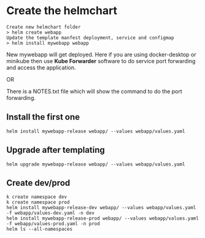 
# Create the helmchart

```
Create new helmchart folder
> helm create webapp
Update the template manfest deployment, service and configmap
> helm install mywebapp webapp
```
New mywebapp will get deployed. Here if you are using docker-desktop or minikube then use **Kube Forwarder** software to do service port forwarding and access the application.

OR

There is a NOTES.txt file which will show the command to do the port forwarding.

## Install the first one
```
helm install mywebapp-release webapp/ --values webapp/values.yaml
```

## Upgrade after templating
```
helm upgrade mywebapp-release webapp/ --values webapp/values.yaml
```

## Create dev/prod
```
k create namespace dev
k create namespace prod
helm install mywebapp-release-dev webapp/ --values webapp/values.yaml -f webapp/values-dev.yaml -n dev
helm install mywebapp-release-prod webapp/ --values webapp/values.yaml -f webapp/values-prod.yaml -n prod
helm ls --all-namespaces
```
